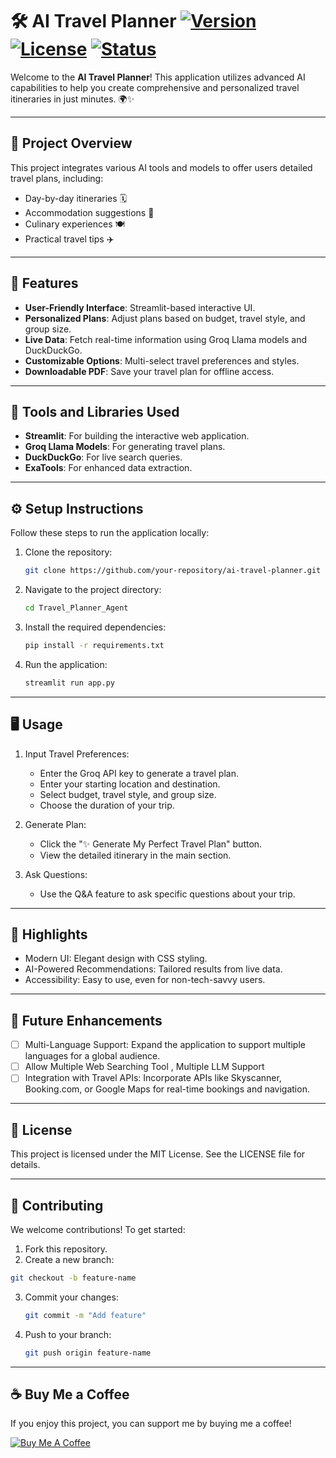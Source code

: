 # 🛠️ AI Travel Planner [![Version](https://img.shields.io/badge/Version-1.0-blue)](https://github.com/your-repository) [![License](https://img.shields.io/badge/License-MIT-green)](https://opensource.org/licenses/MIT) [![Status](https://img.shields.io/badge/Status-Active-brightgreen)](https://github.com/your-repository)


Welcome to the **AI Travel Planner**! This application utilizes advanced AI capabilities to help you create comprehensive and personalized travel itineraries in just minutes. 🌍✨
_____________________________________________________________________________________________________________________________________________________________________________

## 📂 Project Overview
This project integrates various AI tools and models to offer users detailed travel plans, including:
- Day-by-day itineraries 🗓️
- Accommodation suggestions 🏨
- Culinary experiences 🍽️
- Practical travel tips ✈️
_____________________________________________________________________________________________________________________________________________________________________________

## 🚀 Features
- **User-Friendly Interface**: Streamlit-based interactive UI.
- **Personalized Plans**: Adjust plans based on budget, travel style, and group size.
- **Live Data**: Fetch real-time information using Groq Llama models and DuckDuckGo.
- **Customizable Options**: Multi-select travel preferences and styles.
- **Downloadable PDF**: Save your travel plan for offline access.
_____________________________________________________________________________________________________________________________________________________________________________

## 🧰 Tools and Libraries Used
- **Streamlit**: For building the interactive web application.
- **Groq Llama Models**: For generating travel plans.
- **DuckDuckGo**: For live search queries.
- **ExaTools**: For enhanced data extraction.
_____________________________________________________________________________________________________________________________________________________________________________

## ⚙️ Setup Instructions
Follow these steps to run the application locally:

1. Clone the repository:
   ```bash
   git clone https://github.com/your-repository/ai-travel-planner.git
    ```
2. Navigate to the project directory:
   ```bash
   cd Travel_Planner_Agent
   ```
3. Install the required dependencies:
   ```bash
   pip install -r requirements.txt
   ```
4. Run the application:
   ```bash
   streamlit run app.py
   ```
_____________________________________________________________________________________________________________________________________________________________________________

## 🖥️ Usage
1. Input Travel Preferences:
    * Enter the Groq API key to generate a travel plan.
    * Enter your starting location and destination.
    * Select budget, travel style, and group size.
    * Choose the duration of your trip.

2. Generate Plan:
   * Click the "✨ Generate My Perfect Travel Plan" button.
   * View the detailed itinerary in the main section.

3. Ask Questions:
   * Use the Q&A feature to ask specific questions about your trip.
_____________________________________________________________________________________________________________________________________________________________________________

## 🌟 Highlights

* Modern UI: Elegant design with CSS styling.
* AI-Powered Recommendations: Tailored results from live data.
* Accessibility: Easy to use, even for non-tech-savvy users.
_____________________________________________________________________________________________________________________________________________________________________________

## 🔮 Future Enhancements
- [ ] Multi-Language Support: Expand the application to support multiple languages for a global audience.
- [ ] Allow Multiple Web Searching Tool , Multiple LLM Support
- [ ] Integration with Travel APIs: Incorporate APIs like Skyscanner, Booking.com, or Google Maps for real-time bookings and navigation.
_____________________________________________________________________________________________________________________________________________________________________________

## 📜 License
This project is licensed under the MIT License. See the LICENSE file for details.
_____________________________________________________________________________________________________________________________________________________________________________

## 🤝 Contributing
We welcome contributions! To get started:
1. Fork this repository.
2. Create a new branch:
  ```bash
  git checkout -b feature-name
  ```
3. Commit your changes:
   ```bash
   git commit -m "Add feature"
   ```
4. Push to your branch:
   ```bash
   git push origin feature-name
   ```

_____________________________________________________________________________________________________________________________________________________________________________

## ☕ Buy Me a Coffee

If you enjoy this project, you can support me by buying me a coffee!

[![Buy Me A Coffee](https://www.buymeacoffee.com/assets/img/custom_images/orange_img.png)](https://www.buymeacoffee.com/RD191295)
